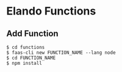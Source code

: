 # Elando Functions

## Add Function

```
$ cd functions
$ faas-cli new FUNCTION_NAME --lang node
$ cd FUNCTION_NAME
$ npm install
```
